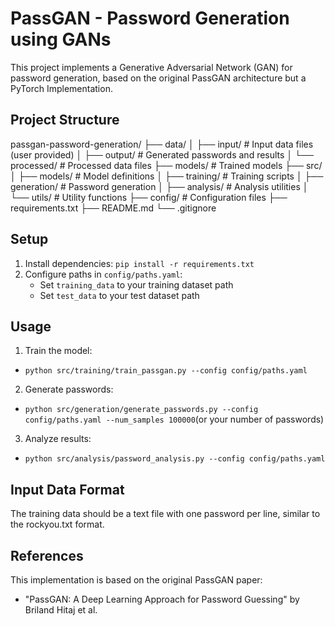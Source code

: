 # PassGAN - Password Generation using GANs

This project implements a Generative Adversarial Network (GAN) for password generation, based on the original PassGAN architecture but a PyTorch Implementation.

## Project Structure

passgan-password-generation/
├── data/
│   ├── input/                 # Input data files (user provided)
│   ├── output/                # Generated passwords and results
│   └── processed/             # Processed data files
├── models/                    # Trained models
├── src/
│   ├── models/                # Model definitions
│   ├── training/              # Training scripts
│   ├── generation/            # Password generation
│   ├── analysis/              # Analysis utilities
│   └── utils/                 # Utility functions
├── config/                    # Configuration files
├── requirements.txt
├── README.md
└── .gitignore


## Setup

1. Install dependencies: `pip install -r requirements.txt`
2. Configure paths in `config/paths.yaml`:
   - Set `training_data` to your training dataset path
   - Set `test_data` to your test dataset path

## Usage

1. Train the model: 
- `python src/training/train_passgan.py --config config/paths.yaml`
2. Generate passwords:
- `python src/generation/generate_passwords.py --config config/paths.yaml --num_samples 100000`(or your number of passwords)
3. Analyze results:
- `python src/analysis/password_analysis.py --config config/paths.yaml`

## Input Data Format

The training data should be a text file with one password per line, similar to the rockyou.txt format.

## References

This implementation is based on the original PassGAN paper:
- "PassGAN: A Deep Learning Approach for Password Guessing" by Briland Hitaj et al.


